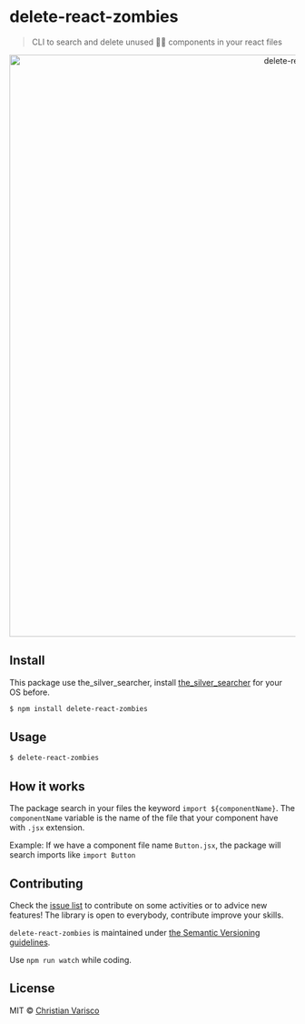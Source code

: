 # delete-react-zombies

> CLI to search and delete unused 🧟‍♂️ components in your react files

<p align="center">
  <img src="https://github.com/CVarisco/delete-react-zombies/blob/master/docs/delete-react-zombies.gif" alt="delete-react-zombies" width="1024" />
</p>

## Install

This package use the_silver_searcher, install [the_silver_searcher](https://github.com/ggreer/the_silver_searcher#installing) for your OS before.

```sh
$ npm install delete-react-zombies
```

## Usage

```sh
$ delete-react-zombies
```

## How it works

The package search in your files the keyword `import ${componentName}`.
The `componentName` variable is the name of the file that your component
have with `.jsx` extension.

Example:
If we have a component file name `Button.jsx`, the package will search
imports like `import Button`

## Contributing

Check the [issue list](https://github.com/CVarisco/delete-react-zombies/issues) to contribute on some activities or to advice new features!
The library is open to everybody, contribute improve your skills.

`delete-react-zombies` is maintained under [the Semantic Versioning guidelines](http://semver.org/).

Use `npm run watch` while coding.

## License

MIT © [Christian Varisco](https://github.com/CVarisco)
